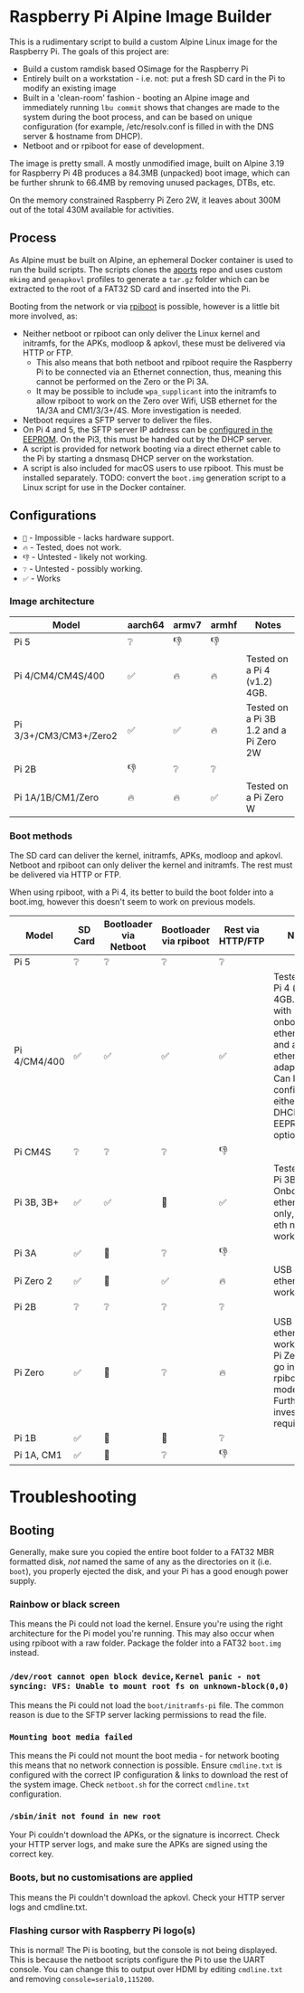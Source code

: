 # Raspberry Pi Alpine Image Builder

This is a rudimentary script to build a custom Alpine Linux image for the Raspberry Pi. The goals of this project are:
  - Build a custom ramdisk based OSimage for the Raspberry Pi 
  - Entirely built on a workstation - i.e. not: put a fresh SD card in the Pi to modify an existing image
  - Built in a 'clean-room' fashion - booting an Alpine image and immediately running `lbu commit` shows that changes are made to the system during the boot process, and can be based on unique configuration (for example, /etc/resolv.conf is filled in with the DNS server & hostname from DHCP).
  - Netboot and or rpiboot for ease of development.
   
The image is pretty small. A mostly unmodified image, built on Alpine 3.19 for Raspberry Pi 4B produces a 84.3MB (unpacked) boot image, which can be further shrunk to 66.4MB by removing unused packages, DTBs, etc. 

On the memory constrained Raspberry Pi Zero 2W, it leaves about 300M out of the total 430M available for activities.


## Process
As Alpine must be built on Alpine, an ephemeral Docker container is used to run the build scripts. The scripts clones the [aports](https://gitlab.alpinelinux.org/alpine/aports) repo and uses custom `mkimg` and `genapkovl` profiles to generate a `tar.gz` folder which can be extracted to the root of a FAT32 SD card and inserted into the Pi.

Booting from the network or via [rpiboot](https://github.com/raspberrypi/usbboot) is possible, however is a little bit more involved, as:

- Neither netboot or rpiboot can only deliver the Linux kernel and initramfs, for the APKs, modloop & apkovl, these must be delivered via HTTP or FTP.
  - This also means that both netboot and rpiboot require the Raspberry Pi to be connected via an Ethernet connection, thus, meaning this cannot be performed on the Zero or the Pi 3A.
  - It may be possible to include `wpa_supplicant` into the initramfs to allow rpiboot to work on the Zero over Wifi, USB ethernet for the 1A/3A and CM1/3/3+/4S. More investigation is needed.
- Netboot requires a SFTP server to deliver the files.
- On Pi 4 and 5, the SFTP server IP address can be [configured in the EEPROM](https://www.raspberrypi.com/documentation/computers/raspberry-pi.html#TFTP_IP). On the Pi3, this must be handed out by the DHCP server.
- A script is provided for network booting via a direct ethernet cable to the Pi by starting a dnsmasq DHCP server on the workstation.
- A script is also included for macOS users to use rpiboot. This must be installed separately. TODO: convert the `boot.img` generation script to a Linux script for use in the Docker container.

## Configurations

 - `🚫` - Impossible - lacks hardware support.
 - `🔥` - Tested, does not work.
 - `👎` - Untested - likely not working.
 - `❔` - Untested - possibly working.
 - `✅` - Works

### Image architecture
| Model                  | aarch64 | armv7 | armhf | Notes |
|------------------------|---------|-------|-------|-------|
| Pi 5                   |   ❔    |   👎  |   👎  | |
| Pi 4/CM4/CM4S/400      |   ✅    |   🔥  |   🔥  | Tested on a Pi 4 (v1.2) 4GB. |
| Pi 3/3+/CM3/CM3+/Zero2 |   ✅    |   ✅  |   🔥  | Tested on a Pi 3B 1.2 and a Pi Zero 2W |
| Pi 2B                  |   👎    |   ❔  |   ❔  | |
| Pi 1A/1B/CM1/Zero      |   🔥    |   🔥  |   ✅  | Tested on a Pi Zero W |

### Boot methods
The SD card can deliver the kernel, initramfs, APKs, modloop and apkovl. Netboot and rpiboot can only deliver the kernel and initramfs. The rest must be delivered via HTTP or FTP.

When using rpiboot, with a Pi 4, its better to build the boot folder into a boot.img, however this doesn't seem to work on previous models.

| Model        | SD Card | Bootloader via Netboot | Bootloader via rpiboot | Rest via HTTP/FTP | Notes |
|--------------|---------|------------------------|------------------------|-------------------|-------|
| Pi 5         |   ❔    |   ❔                   |   ❔                   |   ❔              | |
| Pi 4/CM4/400 |   ✅    |   ✅                   |   ✅                   |   ✅              | Tested on a Pi 4 (v1.2) 4GB. Tested with onboard ethernet and a USB ethernet adapter. Can be configured either by DHCP or EEPROM option |
| Pi CM4S      |   ❔    |   ❔                   |   ❔                   |   👎              | |
| Pi 3B, 3B+   |   ✅    |   ✅                   |   🚫                   |   ✅              | Tested on a Pi 3B (v1.2). Onboard ethernet only, USB eth not working. |
| Pi 3A        |   ✅    |   🚫                   |   ❔                   |   👎              | |
| Pi Zero 2    |   ✅    |   🚫                   |   ✅                   |   🔥              | USB ethernet not working. |
| Pi 2B        |   ❔    |   ❔                   |   ❔                   |   ❔              | |
| Pi Zero      |   ✅    |   🚫                   |   ❔                   |   🔥              | USB ethernet not working. My Pi Zero wont go into rpiboot mode. Further investigation required. |
| Pi 1B        |   ✅    |   🚫                   |   🚫                   |   ❔              | |
| Pi 1A, CM1   |   ✅    |   🚫                   |   ❔                   |   👎              | |





# Troubleshooting

## Booting

Generally, make sure you copied the entire boot folder to a FAT32 MBR formatted disk, *not* named the same of any as the directories on it (i.e. `boot`), you properly ejected the disk, and your Pi has a good enough power supply.

### Rainbow or black screen
This means the Pi could not load the kernel. Ensure you're using the right architecture for the Pi model you're running. This may also occur when using rpiboot with a raw folder. Package the folder into a FAT32 `boot.img` instead.

### `/dev/root cannot open block device`,  `Kernel panic - not syncing: VFS: Unable to mount root fs on unknown-block(0,0)`
This means the Pi could not load the `boot/initramfs-pi` file. The common reason is due to the SFTP server lacking permissions to read the file.

### `Mounting boot media failed`
This means the Pi could not mount the boot media - for network booting this means that no network connection is possible. Ensure `cmdline.txt` is configured with the correct IP configuration & links to download the rest of the system image. Check `netboot.sh` for the correct `cmdline.txt` configuration.

### `/sbin/init not found in new root`
Your Pi couldn't download the APKs, or the signature is incorrect. Check your HTTP server logs, and make sure the APKs are signed using the correct key.

### Boots, but no customisations are applied
This means the Pi couldn't download the apkovl. Check your HTTP server logs and cmdline.txt.

### Flashing cursor with Raspberry Pi logo(s)
This is normal! The Pi is booting, but the console is not being displayed. This is because the netboot scripts configure the Pi to use the UART console. You can change this to output over HDMI by editing `cmdline.txt` and removing `console=serial0,115200`.